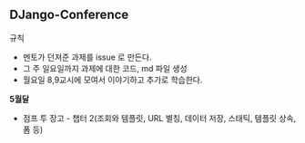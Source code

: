 ## DJango-Conference
규칙
- 멘토가 던져준 과제를 issue 로 만든다.
- 그 주 일요일까지 과제에 대한 코드, md 파일 생성
- 월요일 8,9교시에 모여서 이야기하고 추가로 학습한다.

<b>5월달</b>
- 점프 투 장고 - 챕터 2(조회와 템플릿, URL 별칭, 데이터 저장, 스태틱, 템플릿 상속, 폼 등)
